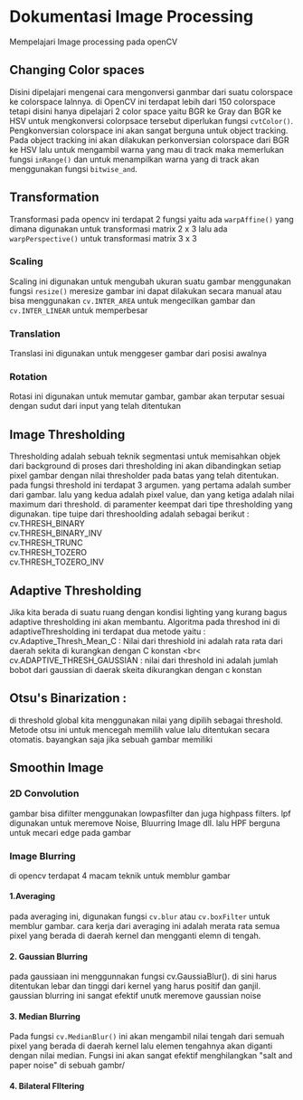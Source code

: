 # Dokumentasi Image Processing
 Mempelajari Image processing pada openCV
## Changing Color spaces
Disini dipelajari mengenai cara mengonversi ganmbar dari suatu colorspace ke colorspace lalnnya. di OpenCV ini terdapat lebih dari 150 colorspace tetapi disini hanya dipelajari 2 color space yaitu BGR ke Gray dan BGR ke HSV untuk mengkonversi colorpsace tersebut diperlukan fungsi `cvtColor()`. Pengkonversian colorspace ini akan sangat berguna untuk object tracking. Pada object tracking ini akan dilakukan perkonversian colorspace dari BGR ke HSV lalu untuk mengambil warna yang mau di track maka memerlukan fungsi `inRange()` dan untuk menampilkan warna yang di track akan menggunakan fungsi `bitwise_and`.

## Transformation

Transformasi pada opencv ini terdapat 2 fungsi yaitu ada `warpAffine()` yang dimana digunakan untuk transformasi matrix 2 x 3 lalu ada `warpPerspective()` untuk transformasi matrix 3 x 3

### Scaling
Scaling ini digunakan untuk mengubah ukuran suatu gambar menggunakan fungsi `resize()` meresize gambar ini dapat dilakukan secara manual atau bisa menggunakan `cv.INTER_AREA` untuk mengecilkan gambar dan `cv.INTER_LINEAR` untuk memperbesar

### Translation
Translasi ini digunakan untuk menggeser gambar dari posisi awalnya

### Rotation
Rotasi ini digunakan untuk memutar gambar, gambar akan terputar sesuai dengan sudut dari input yang telah ditentukan

## Image Thresholding
Thresholding adalah sebuah teknik segmentasi untuk memisahkan objek dari background di proses dari thresholding ini akan dibandingkan setiap pixel gambar dengan nilai thresholder pada batas yang telah ditentukan. pada fungsi threshold ini terdapat 3 argumen. yang pertama adalah sumber dari gambar. lalu yang kedua adalah pixel value, dan yang ketiga adalah nilai maximum dari threshold. di paramenter keempat dari tipe thresholding yang digunakan. tipe tuipe dari threshoolding adalah sebagai berikut : <br>
cv.THRESH_BINARY  <br>
cv.THRESH_BINARY_INV <br>
cv.THRESH_TRUNC <br>
cv.THRESH_TOZERO <br>
cv.THRESH_TOZERO_INV <br>
## Adaptive Thresholding
Jika kita berada di suatu ruang dengan kondisi lighting yang kurang bagus adaptive thresholding ini akan membantu. Algoritma pada threshod ini <nr>
 di adaptiveThresholding ini terdapat dua metode yaitu : <br>
 cv.Adaptive_Thresh_Mean_C :  Nilai dari threshiold ini adalah rata rata dari daerah sekita di kurangkan dengan C konstan <br<
 cv.ADAPTIVE_THRESH_GAUSSIAN : nilai dari threshold ini adalah jumlah bobot dari gaussian di daerak skeita dikurangkan dengan c konstan
## Otsu's Binarization :<br>
di threshold global kita menggunakan nilai yang dipilih sebagai threshold. Metode otsu ini untuk mencegah memilih value lalu ditentukan secara otomatis. bayangkan saja jika sebuah gambar memiliki
## Smoothin Image
### 2D Convolution
gambar bisa difilter menggunakan lowpasfilter dan juga highpass filters. lpf digunakan untuk meremove Noise, Bluurring Image dll. lalu HPF berguna untuk mecari edge pada gambar <br>
### Image Blurring
 di opencv terdapat 4 macam teknik untuk memblur gambar
 #### 1.Averaging
 pada averaging ini, digunakan fungsi `cv.blur` atau `cv.boxFilter` untuk memblur gambar. cara kerja dari averaging ini adalah merata rata semua pixel yang berada di daerah kernel dan mengganti elemn di tengah.
 #### 2. Gaussian Blurring
 pada gaussiaan ini menggunnakan fungsi cv.GaussiaBlur(). di sini harus ditentukan lebar dan tinggi dari kernel yang harus positif dan ganjil. gaussian blurring ini  sangat efektif unutk meremove gaussian noise
 #### 3. Median Blurring
 Pada fungsi `cv.MedianBlur()` ini akan mengambil nilai tengah dari semuah pixel yang berada di daerah kernel lalu elemen tengahnya akan diganti dengan nilai median. Fungsi ini akan sangat efektif menghilangkan "salt and paper noise" di sebuah gambr/
 #### 4. Bilateral FIltering
 
 
 
 

 
 


